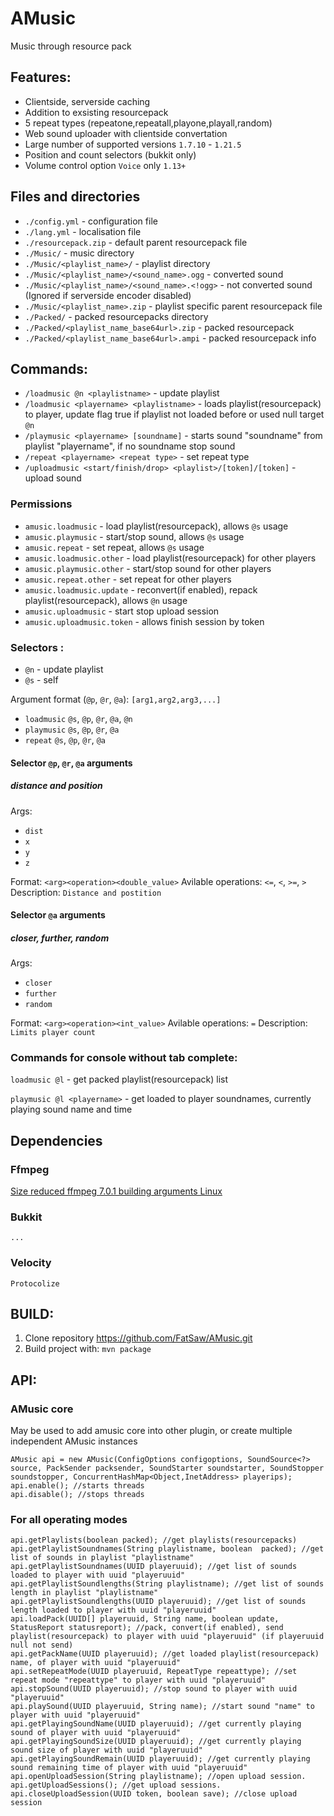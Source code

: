 # AMusic
Music through resource pack
## Features:
- Clientside, serverside caching
- Addition to exsisting resourcepack
- 5 repeat types (repeatone,repeatall,playone,playall,random)
- Web sound uploader with clientside convertation
- Large number of supported versions `1.7.10` - `1.21.5`
- Position and count selectors (bukkit only)
- Volume control option `Voice` only `1.13+`

## Files and directories
- `./config.yml` - configuration file
- `./lang.yml` - localisation file
- `./resourcepack.zip` - default parent resourcepack file
- `./Music/` - music directory
- `./Music/<playlist_name>/` - playlist directory
- `./Music/<playlist_name>/<sound_name>.ogg` - converted sound
- `./Music/<playlist_name>/<sound_name>.<!ogg>` - not converted sound (Ignored if serverside encoder disabled)
- `./Music/<playlist_name>.zip` - playlist specific parent resourcepack file
- `./Packed/` - packed resourcepacks directory
- `./Packed/<playlist_name_base64url>.zip` - packed resourcepack
- `./Packed/<playlist_name_base64url>.ampi` - packed resourcepack info

## Commands:
- `/loadmusic @n <playlistname>` - update playlist
- `/loadmusic <playername> <playlistname>` - loads playlist(resourcepack) to player, update flag true if playlist not loaded before or used null target `@n`
- `/playmusic <playername> [soundname]` - starts sound "soundname" from playlist "playername", if no soundname stop sound
- `/repeat <playername> <repeat type>` - set repeat type
- `/uploadmusic <start/finish/drop> <playlist>/[token]/[token]` - upload sound

### Permissions
- `amusic.loadmusic` - load playlist(resourcepack), allows `@s` usage
- `amusic.playmusic` - start/stop sound, allows `@s` usage
- `amusic.repeat` - set repeat, allows `@s` usage
- `amusic.loadmusic.other` - load playlist(resourcepack) for other players
- `amusic.playmusic.other` - start/stop sound for other players
- `amusic.repeat.other` - set repeat for other players
- `amusic.loadmusic.update` - reconvert(if enabled), repack playlist(resourcepack), allows `@n` usage
- `amusic.uploadmusic` - start stop upload session
- `amusic.uploadmusic.token` - allows finish session by token

### Selectors <playername>:
- `@n` - update playlist
- `@s` - self

Argument format (`@p`, `@r`, `@a`): `[arg1,arg2,arg3,...]`
- `loadmusic` `@s`, `@p`, `@r`, `@a`, `@n`
- `playmusic` `@s`, `@p`, `@r`, `@a`
- `repeat` `@s`, `@p`, `@r`, `@a`

#### Selector `@p`, `@r`, `@a` arguments
##### distance and position
Args:
- `dist`
- `x`
- `y`
- `z`

Format: `<arg><operation><double_value>`
Avilable operations: `<=`, `<`, `>=`, `>`
Description: `Distance and postition`

#### Selector `@a` arguments
##### closer, further, random
Args:
- `closer`
- `further`
- `random`

Format: `<arg><operation><int_value>`
Avilable operations: `=`
Description: `Limits player count`

### Commands for console without tab complete:
`loadmusic @l` - get packed playlist(resourcepack) list

`playmusic @l <playername>` - get loaded to player soundnames, currently playing sound name and time

## Dependencies

### Ffmpeg
[Size reduced ffmpeg 7.0.1 building arguments Linux](/FFMPEG_BUILD.md)

### Bukkit
`...`
### Velocity
`Protocolize`

## BUILD:

1) Clone repository https://github.com/FatSaw/AMusic.git
2) Build project with: `mvn package`

## API:

### AMusic core
May be used to add amusic core into other plugin, or create multiple independent AMusic instances
```
AMusic api = new AMusic(ConfigOptions configoptions, SoundSource<?> source, PackSender packsender, SoundStarter soundstarter, SoundStopper soundstopper, ConcurrentHashMap<Object,InetAddress> playerips);
api.enable(); //starts threads
api.disable(); //stops threads
```
### For all operating modes
```
api.getPlaylists(boolean packed); //get playlists(resourcepacks)
api.getPlaylistSoundnames(String playlistname, boolean  packed); //get list of sounds in playlist "playlistname"
api.getPlaylistSoundnames(UUID playeruuid); //get list of sounds loaded to player with uuid "playeruuid"
api.getPlaylistSoundlengths(String playlistname); //get list of sounds length in playlist "playlistname"
api.getPlaylistSoundlengths(UUID playeruuid); //get list of sounds length loaded to player with uuid "playeruuid"
api.loadPack(UUID[] playeruuid, String name, boolean update, StatusReport statusreport); //pack, convert(if enabled), send playlist(resourcepack) to player with uuid "playeruuid" (if playeruuid null not send)
api.getPackName(UUID playeruuid); //get loaded playlist(resourcepack) name, of player with uuid "playeruuid" 
api.setRepeatMode(UUID playeruuid, RepeatType repeattype); //set repeat mode "repeattype" to player with uuid "playeruuid"
api.stopSound(UUID playeruuid); //stop sound to player with uuid "playeruuid"
api.playSound(UUID playeruuid, String name); //start sound "name" to player with uuid "playeruuid"
api.getPlayingSoundName(UUID playeruuid); //get currently playing sound of player with uuid "playeruuid"
api.getPlayingSoundSize(UUID playeruuid); //get currently playing sound size of player with uuid "playeruuid"
api.getPlayingSoundRemain(UUID playeruuid); //get currently playing sound remaining time of player with uuid "playeruuid"
api.openUploadSession(String playlistname); //open upload session.
api.getUploadSessions(); //get upload sessions.
api.closeUploadSession(UUID token, boolean save); //close upload session
```
